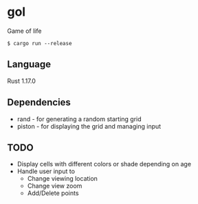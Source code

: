 # gol

Game of life

`$ cargo run --release`

## Language

Rust 1.17.0

## Dependencies

* rand - for generating a random starting grid
* piston - for displaying the grid and managing input

## TODO

* Display cells with different colors or shade depending on age
* Handle user input to
  * Change viewing location
  * Change view zoom
  * Add/Delete points
